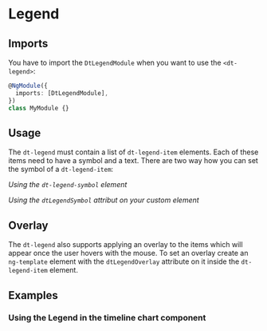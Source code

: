 # Legend

<ba-live-example name="DtExampleLegendDefault"></ba-live-example>

## Imports

You have to import the `DtLegendModule` when you want to use the `<dt-legend>`:

```typescript
@NgModule({
  imports: [DtLegendModule],
})
class MyModule {}
```

## Usage

The `dt-legend` must contain a list of `dt-legend-item` elements. Each of these
items need to have a symbol and a text. There are two way how you can set the
symbol of a `dt-legend-item`:

_Using the `dt-legend-symbol` element_

<ba-live-example name="DtExampleLegendDefault"></ba-live-example>

_Using the `dtLegendSymbol` attribut on your custom element_

<ba-live-example name="DtExampleLegendSymbolAttribute"></ba-live-example>

## Overlay

The `dt-legend` also supports applying an overlay to the items which will appear
once the user hovers with the mouse. To set an overlay create an `ng-template`
element with the `dtLegendOverlay` attribute on it inside the `dt-legend-item`
element.

<ba-live-example name="DtExampleLegendOverlay"></ba-live-example>

## Examples

### Using the Legend in the timeline chart component

<ba-live-example name="DtExampleLegendTimelineChart"></ba-live-example>
